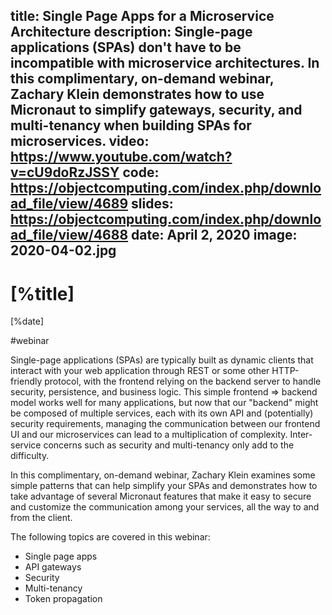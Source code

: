 title: Single Page Apps for a Microservice Architecture
description: Single-page applications (SPAs) don't have to be incompatible with microservice architectures. In this complimentary, on-demand webinar, Zachary Klein demonstrates how to use Micronaut to simplify gateways, security, and multi-tenancy when building SPAs for microservices.
video: https://www.youtube.com/watch?v=cU9doRzJSSY
code: https://objectcomputing.com/index.php/download_file/view/4689 
slides: https://objectcomputing.com/index.php/download_file/view/4688
date: April 2, 2020
image: 2020-04-02.jpg
---

# [%title]

[%date] 

#webinar

Single-page applications (SPAs) are typically built as dynamic clients that interact with your web application through REST or some other HTTP-friendly protocol, with the frontend relying on the backend server to handle security, persistence, and business logic. This simple frontend => backend model works well for many applications, but now that our "backend" might be composed of multiple services, each with its own API and (potentially) security requirements, managing the communication between our frontend UI and our microservices can lead to a multiplication of complexity. Inter-service concerns such as security and multi-tenancy only add to the difficulty. 

In this complimentary, on-demand webinar, Zachary Klein examines some simple patterns that can help simplify your SPAs and demonstrates how to take advantage of several Micronaut features that make it easy to secure and customize the communication among your services, all the way to and from the client.

The following topics are covered in this webinar:

- Single page apps
- API gateways
- Security
- Multi-tenancy
- Token propagation

